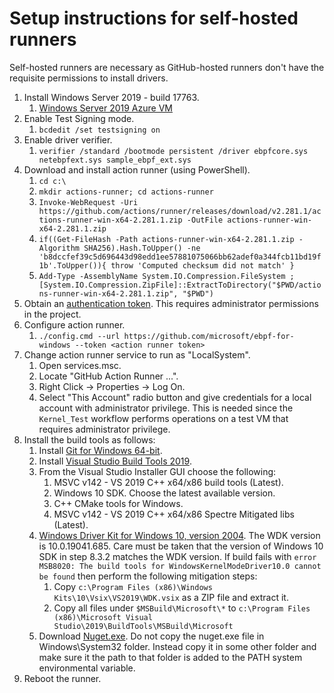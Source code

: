 # Setup instructions for self-hosted runners

Self-hosted runners are necessary as GitHub-hosted runners don't have the requisite permissions to install drivers.

1) Install Windows Server 2019 - build 17763.
   1) [Windows Server 2019 Azure VM](https://portal.azure.com/#create/Microsoft.WindowsServer2019Datacenter-ARM)
2) Enable Test Signing mode.
   1) ``` bcdedit /set testsigning on ```
3) Enable driver verifier.
   1) ``` verifier /standard /bootmode persistent /driver ebpfcore.sys netebpfext.sys sample_ebpf_ext.sys  ```
4) Download and install action runner (using PowerShell).
   1) ```cd c:\```
   2) ```mkdir actions-runner; cd actions-runner```
   3) ```Invoke-WebRequest -Uri https://github.com/actions/runner/releases/download/v2.281.1/actions-runner-win-x64-2.281.1.zip -OutFile actions-runner-win-x64-2.281.1.zip```
   4) ```if((Get-FileHash -Path actions-runner-win-x64-2.281.1.zip -Algorithm SHA256).Hash.ToUpper() -ne 'b8dccfef39c5d696443d98edd1ee57881075066bb62adef0a344fcb11bd19f1b'.ToUpper()){ throw 'Computed checksum did not match' }```
   5) ```Add-Type -AssemblyName System.IO.Compression.FileSystem ; [System.IO.Compression.ZipFile]::ExtractToDirectory("$PWD/actions-runner-win-x64-2.281.1.zip", "$PWD")```
5) Obtain an [authentication token](https://github.com/microsoft/ebpf-for-windows/settings/actions/runners/new). This requires administrator permissions in the project.
6) Configure action runner.
   1) ```./config.cmd --url https://github.com/microsoft/ebpf-for-windows --token <action runner token>```
7) Change action runner service to run as "LocalSystem".
   1) Open services.msc.
   2) Locate "GitHub Action Runner ...".
   3) Right Click -> Properties -> Log On.
   4) Select "This Account" radio button and give credentials for a local account with administrator privilege. This is needed since the `Kernel_Test` workflow performs operations on a test VM that requires administrator privilege.
8) Install the build tools as follows:
   1) Install [Git for Windows 64-bit](https://git-scm.com/download/win).
   2) Install [Visual Studio Build Tools 2019](https://aka.ms/vs/16/release/vs_buildtools.exe).
   3) From the Visual Studio Installer GUI choose the following:
      1) MSVC v142 - VS 2019 C++ x64/x86 build tools (Latest).
      2) Windows 10 SDK. Choose the latest available version.
      3) C++ CMake tools for Windows.
      4) MSVC v142 - VS 2019 C++ x64/x86 Spectre Mitigated libs (Latest).
   4) [Windows Driver Kit for Windows 10, version 2004](https://go.microsoft.com/fwlink/?linkid=2128854). The WDK version is 10.0.19041.685. Care must be taken that the version of Windows 10 SDK in step 8.3.2 matches the WDK version. If build fails with `error MSB8020: The build tools for WindowsKernelModeDriver10.0 cannot be found` then perform the following mitigation steps:
      1) Copy `c:\Program Files (x86)\Windows Kits\10\Vsix\VS2019\WDK.vsix` as a ZIP file and extract it.
      2) Copy all files under `$MSBuild\Microsoft\*` to `c:\Program Files (x86)\Microsoft Visual Studio\2019\BuildTools\MSBuild\Microsoft`
   5) Download [Nuget.exe](https://www.nuget.org/downloads). Do not copy the nuget.exe file in Windows\System32 folder. Instead copy it in some other folder and make sure it the path to that folder is added to the PATH system environmental variable.
9) Reboot the runner.
